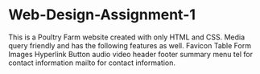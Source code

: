 # Web-Design-Assignment-1
This is a Poultry Farm website created with only HTML and CSS. Media query friendly and has the following features as well.
Favicon 
Table 
Form 
Images 
Hyperlink 
Button 
audio 
video 
header 
footer 
summary 
menu 
tel for contact information 
mailto for contact information.
